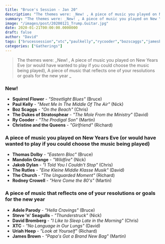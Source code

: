 ```yaml
---
title: "Bruce's Session - Jan 20"
description: "The themes were: _New! , A piece of music you played on New Years Eve (or would have wanted to play if you could choose the music being played), A piece of music that reflects one of your resolutions or goals for the new year _"
summary: "The themes were: _New! , A piece of music you played on New Years Eve (or would have wanted to play if you could choose the music being played), A piece of music that reflects one of your resolutions or goals for the new year _"
image: "/images/post/20200121_Trump.Guitar.jpg"
date: 2020-01-21T00:00:00.0000000
draft: false
author: "David"
tags: ["brucessession","xtc","paulkelly","rycooder","bozscaggs","jamesbrown","therutles","thechurch","rodneycrowell","uriahheep","jakobdylan","davidbromberg","squirrelflower","christineandthequeens","thedukesofstratosphear","thomasdolby","adeleparody","mandolinorange","stevenseagulls"]
categories: ["Gatherings"]
---
```

> The themes were: _New! , A piece of music you played on New Years Eve (or would have wanted to play if you could choose the music being played), A piece of music that reflects one of your resolutions or goals for the new year _
### New! 
- **Squirrel Flower** - _"Streetlight Blues"_ (Bruce)
- **Paul Kelly** - _"Meet Me In The Middle Of The Air"_ (Nick)
- **Boz Scaggs** - _"On the Beach"_ (Chris)
- **The Dukes of Stratosphear** - _"The Mole From the Ministry"_ (David)
- **Ry Cooder** - _"The Prodigal Son"_ (Martin)
- **Christine and the Queens** - _"Girlfriend"_ (Richard)
### A piece of music you played on New Years Eve (or would have wanted to play if you could choose the music being played)
- **Thomas Dolby** - _"Eastern Bloc"_ (Bruce)
- **Mandolin Orange** - _"Wildfire"_ (Nick)
- **Jakob Dylan** - _"I Told You I Couldn't Stop"_ (Chris)
- **The Rutles** - _"Eine Kleine Middle Klasse Musik"_ (David)
- **The Church** - _"The Unguarded Moment"_ (Richard)
- **Rodney Crowell** - _"Here Come the 80's"_ (Martin)
### A piece of music that reflects one of your resolutions or goals for the new year 
- **Adele Parody** - _"Hella Cravings"_ (Bruce)
- **Steve 'n' Seagulls** - _"Thunderstruck"_ (Nick)
- **David Bromberg** - _"I Like to Sleep Late in the Morning"_ (Chris)
- **XTC** - _"No Language in Our Lungs"_ (David)
- **Uriah Heep** - _"Look at Yourself"_ (Richard)
- **James Brown** - _"Papa's Got a Brand New Bag"_ (Martin)

